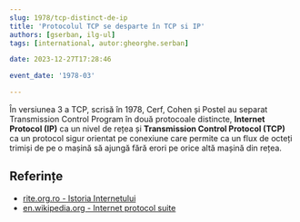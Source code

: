```yaml
---
slug: 1978/tcp-distinct-de-ip
title: 'Protocolul TCP se desparte în TCP si IP'
authors: [gserban, ilg-ul]
tags: [international, autor:gheorghe.serban]

date: 2023-12-27T17:28:46

event_date: '1978-03'

---
```


În versiunea 3 a TCP, scrisă în 1978, Cerf, Cohen și Postel au separat
Transmission Control Program în două protocoale distincte,
**Internet Protocol (IP)**
ca un nivel de rețea și **Transmission Control Protocol (TCP)** ca un
protocol sigur orientat pe conexiune care permite ca un flux de octeți
trimiși de pe o mașină să ajungă fără erori pe orice altă mașină din rețea.

<!-- truncate -->

## Referințe

- [rite.org.ro - Istoria Internetului](https://rite.org.ro/istoria-internetului/)
- [en.wikipedia.org - Internet protocol suite](https://en.wikipedia.org/wiki/Internet_protocol_suite)

